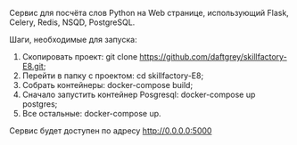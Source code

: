 Сервис для посчёта слов Python на Web странице, использующий Flask, Celery, Redis, NSQD, PostgreSQL.

Шаги, необходимые для запуска:
1. Скопировать проект: git clone https://github.com/daftgrey/skillfactory-E8.git;
2. Перейти в папку с проектом: cd skillfactory-E8;
3. Собрать контейнеры: docker-compose build;
4. Сначало запустить контейнер Posgresql: docker-compose up postgres;
5. Все остальные: docker-compose up.

Сервис будет доступен по адресу http://0.0.0.0:5000
